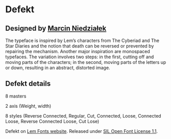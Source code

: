 # Defekt
## Designed by [Marcin Niedziałek](https://www.instagram.com/marcin.niedzialek/)

 The typeface is inspired by Lem’s characters from The Cyberiad and The Star Diaries and the notion that death can be reversed or prevented by repairing the mechanism. Another major inspiration are monospaced typefaces. The variation involves two steps: in the first, cutting off and moving parts of the characters; in the second, moving parts of the letters up or down, resulting in an abstract, distorted image.

## Defekt details
8 masters

2 axis (Weight, width)

8 styles (Reverse Connected, Regular, Cut, Connected, Loose, Connected Loose, Reverse Connected Loose, Cut Lose)

Defekt on [Lem Fonts website](https://lemfont.xyz/defekt/).
Released under [SIL Open Font License 1.1](https://scripts.sil.org/cms/scripts/page.php?site_id=nrsi&id=ofl).
